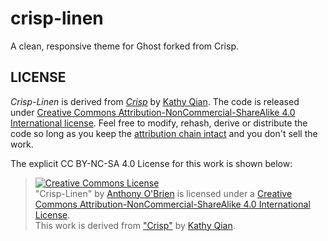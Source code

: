 crisp-linen
===========

A clean, responsive theme for Ghost forked from Crisp.


LICENSE
-------
*Crisp-Linen* is derived from [*Crisp*](https://github.com/kathyqian/crisp-ghost-theme) by [Kathy Qian](http://kathyqian.com/). The code is released under [Creative Commons Attribution-NonCommercial-ShareAlike 4.0 International license](http://creativecommons.org/licenses/by-nc-sa/4.0/legalcode). Feel free to modify, rehash, derive or distribute the code so long as you keep the [attribution chain intact](http://wiki.creativecommons.org/FAQ#How_do_I_properly_attribute_a_Creative_Commons_licensed_work.3F) and you don't sell the work. 

The explicit CC BY-NC-SA 4.0 License for this work is shown below:

> <a rel="license" href="http://creativecommons.org/licenses/by-nc-sa/4.0/"><img alt="Creative Commons License" style="border-width:0" src="http://i.creativecommons.org/l/by-nc-sa/4.0/88x31.png" /></a><br /><span xmlns:dct="http://purl.org/dc/terms/" property="dct:title">"Crisp-Linen"</span> by <a xmlns:cc="http://creativecommons.org/ns#" href="https://github.com/asobrien/crisp-linen" property="cc:attributionName" rel="cc:attributionURL">Anthony O'Brien</a> is licensed under a <a rel="license" href="http://creativecommons.org/licenses/by-nc-sa/4.0/">Creative Commons Attribution-NonCommercial-ShareAlike 4.0 International License</a>.<br />This work is derived from <a xmlns:dct="http://purl.org/dc/terms/" href="https://github.com/kathyqian/crisp-ghost-theme" rel="dct:source">"Crisp"</a> by <a href="http://kathyqian.com/">Kathy Qian</a>.
